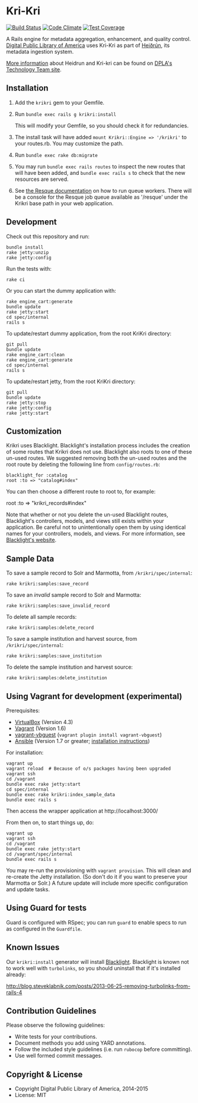 Kri-Kri
=======

[![Build Status](https://travis-ci.org/dpla/KriKri.svg?branch=develop)](https://travis-ci.org/dpla/KriKri) [![Code Climate](https://codeclimate.com/github/dpla/KriKri/badges/gpa.svg)](https://codeclimate.com/github/dpla/KriKri) [![Test Coverage](https://codeclimate.com/github/dpla/KriKri/badges/coverage.svg)](https://codeclimate.com/github/dpla/KriKri)

A Rails engine for metadata aggregation, enhancement, and quality control.
[Digital Public Library of America](http://dp.la/) uses Kri-Kri as part of
[Heiðrún](https://github.com/dpla/heidrun), its metadata ingestion system. 

[More information](https://digitalpubliclibraryofamerica.atlassian.net/wiki/display/TECH/Heidrun) about Heidrun and Kri-kri can be found on [DPLA's Technology Team site](https://digitalpubliclibraryofamerica.atlassian.net/wiki/display/TECH).

Installation
-------------

1. Add the `krikri` gem to your Gemfile.

2. Run `bundle exec rails g krikri:install`

   This will modify your Gemfile, so you should check it for redundancies.

3. The install task will have added `mount Krikri::Engine => '/krikri'` to
   your routes.rb.  You may customize the path.

4. Run `bundle exec rake db:migrate`

5. You may run `bundle exec rails routes` to inspect the new routes that
   will have been added, and `bundle exec rails s` to check that the new
   resources are served.

6. See [the Resque documentation](https://github.com/resque/resque/tree/1-x-stable)
   on how to run queue workers.  There will be a console for the Resque job
   queue available as '/resque' under the Krikri base path in your web
   application.


Development
-----------

Check out this repository and run:

    bundle install
    rake jetty:unzip
    rake jetty:config

Run the tests with:

    rake ci

Or you can start the dummy application with:

    rake engine_cart:generate
    bundle update
    rake jetty:start
    cd spec/internal
    rails s

To update/restart dummy application, from the root KriKri directory:

    git pull
    bundle update
    rake engine_cart:clean
    rake engine_cart:generate
    cd spec/internal
    rails s

To update/restart jetty, from the root KriKri directory:

    git pull
    bundle update
    rake jetty:stop
    rake jetty:config
    rake jetty:start

Customization
-------------

Krikri uses Blacklight.  Blacklight's installation process includes the 
creation of some routes that Krikri does not use.  Blacklight also roots to one
of these un-used routes.  We suggested removing both the un-used routes and the
root route by deleting the following line from `config/routes.rb`:

    blacklight_for :catalog
    root :to => "catalog#index"

You can then choose a different route to root to, for example:

  root :to => "krikri_records#index"

Note that whether or not you delete the un-used Blacklight routes, Blacklight's
controllers, models, and views still exists within your application.  Be careful
not to unintentionally open them by using identical names for your controllers,
models, and views.  For more information, see [Blacklight's website](https://github.com/projectblacklight/blacklight).


Sample Data
-----------

To save a sample record to Solr and Marmotta, from `/krikri/spec/internal`:

    rake krikri:samples:save_record

To save an _invalid_ sample record to Solr and Marmotta:

    rake krikri:samples:save_invalid_record

To delete all sample records:

    rake krikri:samples:delete_record

To save a sample institution and harvest source, from `/krikri/spec/internal`:

    rake krikri:samples:save_institution

To delete the sample institution and harvest source:

    rake krikri:samples:delete_institution


Using Vagrant for development (experimental)
--------------------------------------------

Prerequisites:

* [VirtualBox](https://www.virtualbox.org/) (Version 4.3)
* [Vagrant](http://www.vagrantup.com/) (Version 1.6)
* [vagrant-vbguest](https://github.com/dotless-de/vagrant-vbguest/) (`vagrant plugin install vagrant-vbguest`)
* [Ansible](http://www.ansible.com/) (Version 1.7 or greater; [installation instructions](http://docs.ansible.com/intro_installation.html))


For installation:

    vagrant up
    vagrant reload  # Because of o/s packages having been upgraded
    vagrant ssh
    cd /vagrant
    bundle exec rake jetty:start
    cd spec/internal
    bundle exec rake krikri:index_sample_data
    bundle exec rails s

Then access the wrapper application at http://localhost:3000/

From then on, to start things up, do:

    vagrant up
    vagrant ssh
    cd /vagrant
    bundle exec rake jetty:start
    cd /vagrant/spec/internal
    bundle exec rails s

You may re-run the provisioning with `vagrant provision`.  This will
clean and re-create the Jetty installation.  (So don't do it if you want to
preserve your Marmotta or Solr.)  A future update will include more
specific configuration and update tasks.


Using Guard for tests
---------------------

Guard is configured with RSpec; you can run `guard` to enable specs to run as
configured in the `Guardfile`.

Known Issues
------------

Our `krikri:install` generator will install [Blacklight](https://github.com/projectblacklight/blacklight).
Blacklight is known not to  work well with `turbolinks`, so you should
uninstall that if it's installed already:

http://blog.steveklabnik.com/posts/2013-06-25-removing-turbolinks-from-rails-4

Contribution Guidelines
-----------------------
Please observe the following guidelines:

  - Write tests for your contributions.
  - Document methods you add using YARD annotations.
  - Follow the included style guidelines (i.e. run `rubocop` before committing).
  - Use well formed commit messages.

Copyright & License
--------------------

  - Copyright Digital Public Library of America, 2014-2015
  - License: MIT
